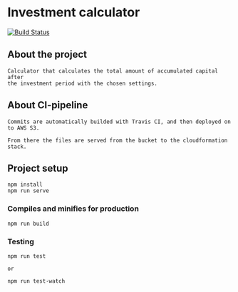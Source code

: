 # Investment calculator

[![Build Status](https://travis-ci.org/jujix/vue-app.svg?branch=master)](https://travis-ci.org/jujix/vue-app)

## About the project
```
Calculator that calculates the total amount of accumulated capital after 
the investment period with the chosen settings. 
```

## About CI-pipeline
```
Commits are automatically builded with Travis CI, and then deployed on to AWS S3.

From there the files are served from the bucket to the cloudformation stack. 
```

## Project setup
```
npm install
npm run serve
```

### Compiles and minifies for production
```
npm run build
```

### Testing
```
npm run test

or

npm run test-watch
```